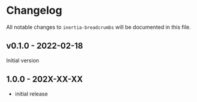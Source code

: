# Changelog

All notable changes to `inertia-breadcrumbs` will be documented in this file.

## v0.1.0 - 2022-02-18

Initial version

## 1.0.0 - 202X-XX-XX

- initial release
